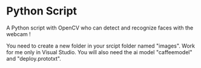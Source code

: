 # Python Script
A Python script with OpenCV who can detect and recognize faces with the webcam !

You need to create a new folder in your srcipt folder named "images". Work for me only in 
Visual Studio. You will also need the ai model "caffeemodel" and "deploy.prototxt".
